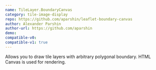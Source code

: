 ```yaml
---
name: TileLayer.BoundaryCanvas
category: tile-image-display
repo: https://github.com/aparshin/leaflet-boundary-canvas
author: Alexander Parshin
author-url: https://github.com/aparshin
demo: 
compatible-v0:
compatible-v1: true
---
```


Allows you to draw tile layers with arbitrary polygonal boundary. HTML Canvas is used for rendering.
